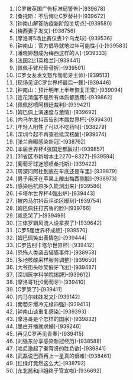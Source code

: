 
1. [C罗被英国广告标准局警告]-[939678]
1. [桑托斯：不后悔让C罗替补]-[939672]
1. [钟南山解答防疫新阶段关切点]-[939580]
1. [梅西妻子发文]-[938756]
1. [摩洛哥5场比赛仅丢1个乌龙球]-[939536]
1. [钟南山：官方倡导就地过年可能性小]-[939583]
1. [潘晓婷想成为梅西这样的人]-[939333]
1. [法国2比1英格兰]-[939441]
1. [佩佩手臂尺骨骨折]-[939501]
1. [C罗女友发文怒斥葡萄牙主帅]-[939513]
1. [现场见证C罗世界杯最后一舞]-[939446]
1. [钟南山：预计明年上半年恢复正常]-[939094]
1. [连花清瘟不是所有体质都适用]-[939862]
1. [佩佩怒喷阿根廷裁判]-[939421]
1. [姆巴佩上演速度与激情]-[939692]
1. [内马尔发抖音告别本届世界杯]-[939430]
1. [年轻人阳性了可以不吃药吗]-[938279]
1. [深圳今起不再查验抵深核酸]-[939574]
1. [张兰自曝感染新冠]-[938762]
1. [本届世界杯4强国足都赢过]-[939857]
1. [31省区市新增本土2270+8327]-[939594]
1. [葡萄牙球迷怒喷桑托斯]-[939422]
1. [周深问阿杜到底在车底还是车里]-[939879]
1. [男子用牙在苹果上雕出梅西侧脸]-[938973]
1. [感染后抗原多久能测出来]-[939586]
1. [卡塔尔世界杯4强出炉]-[939443]
1. [被内马尔抖音评论区暖到]-[939754]
1. [姆巴佩狂打吉鲁的脸]-[939766]
1. [凯恩哭了]-[939499]
1. [三体罗辑风流人设拿捏了]-[939642]
1. [C罗5届世界杯成绩]-[939570]
1. [姆巴佩笑出表情包]-[939444]
1. [C罗告别卡塔尔世界杯]-[939412]
1. [恐怖人类袭击猫猫事件]-[938958]
1. [多地核酸采样服务调整]-[939650]
1. [大爷街头吵架假牙飞出]-[939487]
1. [深圳医学科学院揭牌]-[939612]
1. [摩洛哥1比0葡萄牙]-[939410]
1. [C罗哭了]-[939411]
1. [内马尔妹妹发文]-[939142]
1. [葡萄牙爆冷无缘四强]-[939413]
1. [钟南山谈重复感染]-[939393]
1. [摩洛哥是个怎样的国家]-[939832]
1. [墨白开播就求婚]-[939246]
1. [再见C罗再见青春]-[939415]
1. [刘强东分享感染新冠经历]-[938588]
1. [哈尼激起了秦霄贤的胜负欲]-[939841]
1. [武磊说巴西再上一星真的很难]-[938461]
1. [红绿灯竟然这么大]-[938792]
1. [东北酱和jill姐终于官宣啦]-[936692]